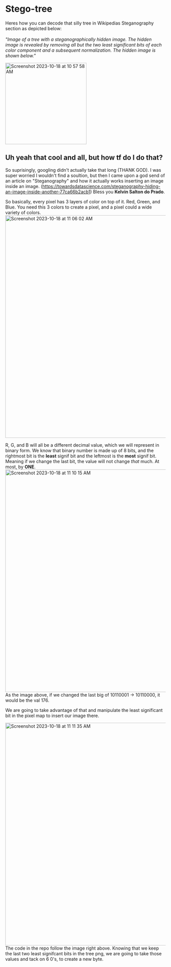 # Stego-tree
Heres how you can decode that silly tree in Wikipedias Steganography section as depicted below: <br>
<br>
*"Image of a tree with a steganographically hidden image. The hidden image is revealed by removing all but the two least significant bits of each color component and a subsequent normalization. The hidden image is shown below."*

<img width="255" alt="Screenshot 2023-10-18 at 10 57 58 AM" src="https://github.com/katstews/Stego-tree/assets/112781868/eb2909be-a041-4168-9585-68474030b29d">

## Uh yeah that cool and all, but how tf do I do that? 
So suprisingly, googling didn't actually take that long (THANK GOD). I was super worried I wouldn't find a soultion, but then I came upon a god send of an article on "Steganography" and how it actually works inserting an image inside an image. (https://towardsdatascience.com/steganography-hiding-an-image-inside-another-77ca66b2acb1) Bless you **Kelvin Salton do Prado**. 
<br>

So basically, every pixel has 3 layers of color on top of it. Red, Green, and Blue. You need this 3 colors to create a pixel, and a pixel could a wide variety of colors.<br> <img width="697" alt="Screenshot 2023-10-18 at 11 06 02 AM" src="https://github.com/katstews/Stego-tree/assets/112781868/bb9505cc-0763-4e90-a514-12c40afbf11c"> <br>

R, G, and B will all be a different decimal value, which we will represent in binary form. We know that binary number is made up of 8 bits, and the rightmost bit is the **least** signif bit and the leftmost is the **most** signif bit. Meaning if we change the last bit, the value will not change *that* much. At most, by **ONE**. <br>
<img width="697" alt="Screenshot 2023-10-18 at 11 10 15 AM" src="https://github.com/katstews/Stego-tree/assets/112781868/d59eb8be-da0a-4f35-9cd1-1553fa2b58e6"> <br>
As the image above, if we changed the last big of 10110001 -> 10110000, it would be the val 176. <br> 

We are going to take advantage of that and manipulate the least significant bit in the pixel map to insert our image there. <br>

<img width="697" alt="Screenshot 2023-10-18 at 11 11 35 AM" src="https://github.com/katstews/Stego-tree/assets/112781868/a968e475-06bc-468f-8e44-109ce04f55e9">
The code in the repo follow the image right above. Knowing that we keep the last two least signifcant bits in the tree png, we are going to take those values and tack on 6 0's, to create a new byte. 

